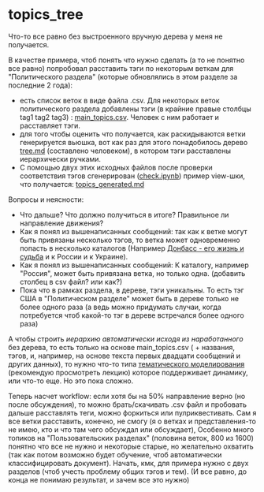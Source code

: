 # topics_tree


Что-то все равно без выстроенного вручную дерева у меня не получается.

В качестве примера, чтоб понять что нужно сделать (а то не понятно все равно) попробовал расставить тэги по некоторым веткам для "Политического раздела" (которые обновлялись в этом разделе за последние 2 года):

- есть список веток в виде файла .csv. Для некоторых веток политического раздела добавлены тэги (в крайние правые столбцы tag1 tag2 tag3) : [main_topics.csv](https://github.com/normalized2/topics_tree/blob/master/main_topics.csv). Человек с ним работает и расставляет тэги.
- для того чтобы оценить что получается, как раскидываются ветки генерируется вьюшка, вот как раз для этого  понадобилось дерево [tree.md](https://github.com/normalized2/topics_tree/blob/master/tree.md) (составлено человеком), в котором тэги расставлены иерархически ручками.
- С помощью двух этих исходных файлов после проверки соответствия тэгов сгенерирован ([check.ipynb](https://github.com/normalized2/topics_tree/blob/master/check.ipynb)) пример view-шки, что получается: [topics_generated.md](https://github.com/normalized2/topics_tree/blob/master/topics_generated.md)

Вопросы и неясности:
- Что дальше? Что должно получиться в итоге? Правильное ли направление движения?
- Как я понял из вышенаписанных сообщений: так как к ветке могут быть привязаны несколько тэгов, то ветка может одновременно попасть в несколько каталогов (Например [Донбасс - его жизнь и судьба](https://glav.su/forum/4/2658/) и к России и к Украине).
- Как я понял из вышенаписанных сообщений: К каталогу, например "Россия", может быть привязана ветка, но только одна. (добавить столбец в csv файл? или как?)
- Пока что в рамках раздела, в дереве, тэги уникальны. То есть тэг США в "Политическом разделе" может быть в дереве только  не более одного раза (а ведь можно придумать случаи, когда потребуется чтоб какой-то тэг в дереве встречался более одного раза)

А чтобы строить *иерархию автоматически исходя из наработанного* без дерева, то есть только на основе main_topics.csv ( + названия, тэгов, и, например, на основе текста первых двадцати сообщений и других данных), то нужно что-то типа [тематического моделирования](https://habrahabr.ru/company/yandex/blog/313340/) (рекомендую просмотреть лекцию) которое поддерживает динамику, или что-то еще. Но это пока сложно.

Теперь насчет workflow:
если хотя бы на 50% направление верно (но после обсуждения), то можно брать/скачивать .csv файл и пробовать дальше расставлять теги, можно форкиться или пулриквестивать. Сам я все ветки расставить, конечно, не смогу (я о ветках и представления-то не имею, кто и что там чего обсуждал или обсуждает), Особенно много топиков на "Пользовательских разделах" (половина веток, 800 из 1600) понятно что все не нужно и некоторые старые, но желательно охватить (так как потом возможно будет обучение, чтоб автоматически классифицировать документ). Начать, кмк, для примера нужно с двух разделов (чтоб учесть проблему общих тэгов и тем).
(И все равно, до конца не понимаю результат, и зачем все это нужно)
